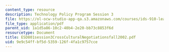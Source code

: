 ```yaml
---
content_type: resource
description: Technology Policy Program Session 3
file: https://ol-ocw-studio-app-qa.s3.amazonaws.com/courses/ids-910-leadership-development-fall-2002/9e9c54ffbf5d5359126f4fa1c9757cce_ESD801session3CrossCulturalNegotiationsfall2002.pdf
file_type: application/pdf
parent_uid: 1a1d5a86-10c2-40b4-2e20-bb73c8853f6d
resourcetype: Document
title: ESD801session3CrossCulturalNegotiationsfall2002.pdf
uid: 9e9c54ff-bf5d-5359-126f-4fa1c9757cce
---
```

